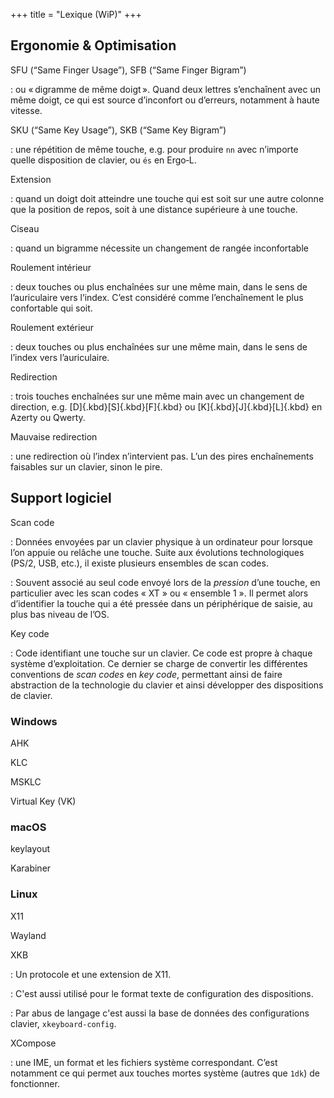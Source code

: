 +++
title = "Lexique (WiP)"
+++

<style>
  dt { font-weight: bold; }
  dd p { margin: 0.2em 0; }
  code { font-family: monospace; }
</style>


Ergonomie & Optimisation
--------------------------------------------------------------------------------

SFU (“Same Finger Usage”), SFB (“Same Finger Bigram”)

: ou « digramme de même doigt ». Quand deux lettres s’enchaînent avec un même
doigt, ce qui est source d’inconfort ou d’erreurs, notamment à haute vitesse.
 
SKU (“Same Key Usage”), SKB (“Same Key Bigram”)

: une répétition de même touche, e.g. pour produire `nn` avec n’importe quelle
disposition de clavier, ou `és` en Ergo‑L.

Extension

: quand un doigt doit atteindre une touche qui est soit sur une autre colonne
que la position de repos, soit à une distance supérieure à une touche.

Ciseau

: quand un bigramme nécessite un changement de rangée inconfortable

Roulement intérieur

: deux touches ou plus enchaînées sur une même main, dans le sens de
l’auriculaire vers l’index. C’est considéré comme l’enchaînement le plus
confortable qui soit.

Roulement extérieur

: deux touches ou plus enchaînées sur une même main, dans le sens de l’index
vers l’auriculaire.

Redirection

: trois touches enchaînées sur une même main avec un changement de direction,
e.g. [D]{.kbd}[S]{.kbd}[F]{.kbd} ou [K]{.kbd}[J]{.kbd}[L]{.kbd} en Azerty ou
Qwerty.

Mauvaise redirection

: une redirection où l’index n’intervient pas. L’un des pires enchaînements
faisables sur un clavier, sinon le pire.


Support logiciel
--------------------------------------------------------------------------------

Scan code

: Données envoyées par un clavier physique à un ordinateur pour lorsque l’on
appuie ou relâche une touche. Suite aux évolutions technologiques (PS/2, USB,
etc.), il existe plusieurs ensembles de scan codes.

: Souvent associé au seul code envoyé lors de la _pression_ d’une touche, en
particulier avec les scan codes « XT » ou « ensemble 1 ». Il permet alors
d’identifier la touche qui a été pressée dans un périphérique de saisie, au plus
bas niveau de l’OS.

Key code

: Code identifiant une touche sur un clavier. Ce code est propre à chaque
système d’exploitation. Ce dernier se charge de convertir les différentes
conventions de _scan codes_ en _key code_, permettant ainsi de faire abstraction
de la technologie du clavier et ainsi développer des dispositions de clavier.


### Windows

AHK

KLC

MSKLC

Virtual Key (VK)


### macOS

keylayout

Karabiner


### Linux

X11

Wayland

XKB

: Un protocole et une extension de X11.

: C'est aussi utilisé pour le format texte de configuration des dispositions.

: Par abus de langage c'est aussi la base de données des configurations clavier,
`xkeyboard-config`.

XCompose

: une IME, un format et les fichiers système correspondant. C’est notamment ce
qui permet aux touches mortes système (autres que `1dk`) de fonctionner.
